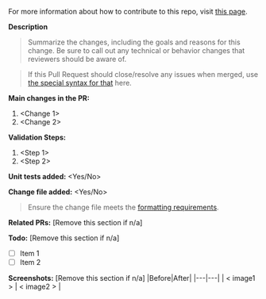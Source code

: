 For more information about how to contribute to this repo, visit [this page](https://github.com/OfficeDev/microsoft-teams-library-js/blob/main/CONTRIBUTING.md).

**Description**

> Summarize the changes, including the goals and reasons for this change. Be sure to call out any technical or behavior changes that reviewers should be aware of.

> If this Pull Request should close/resolve any issues when merged, use [the special syntax for that](https://docs.github.com/en/issues/tracking-your-work-with-issues/linking-a-pull-request-to-an-issue#linking-a-pull-request-to-an-issue-using-a-keyword) here.

**Main changes in the PR:**

1. <Change 1>
2. <Change 2>

**Validation Steps:**

1. <Step 1>
2. <Step 2>

**Unit tests added:** <Yes/No>

**Change file added:** <Yes/No>

> Ensure the change file meets the [formatting requirements](https://github.com/OfficeDev/microsoft-teams-library-js/blob/main/CONTRIBUTING.md#change-log-using-beachball).

**Related PRs:** [Remove this section if n/a]

**Todo:** [Remove this section if n/a]

- [ ] Item 1
- [ ] Item 2

**Screenshots:** [Remove this section if n/a]
|Before|After|
|---|---|
| < image1 > | < image2 > |
